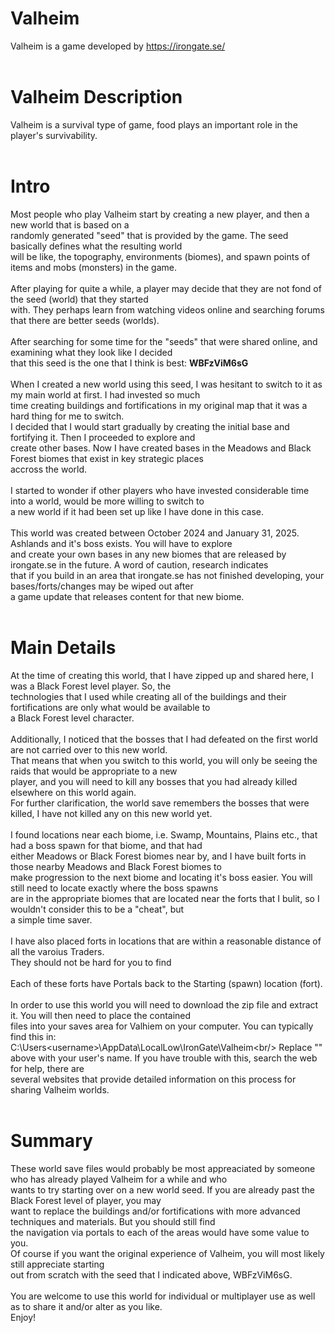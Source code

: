 # Valheim
Valheim is a game developed by https://irongate.se/<br/>
<br/>
# Valheim Description
Valheim is a survival type of game, food plays an important role in the player's survivability.<br/>
<br/>
# Intro
Most people who play Valheim start by creating a new player, and then a new world that is based on a<br/>
randomly generated "seed" that is provided by the game. The seed basically defines what the resulting world<br />
will be like, the topography, environments (biomes), and spawn points of items and mobs (monsters) in the game.<br />
<br />
After playing for quite a while, a player may decide that they are not fond of the seed (world) that they started<br />
with. They perhaps learn from watching videos online and searching forums that there are better seeds (worlds).<br />
<br />
After searching for some time for the "seeds" that were shared online, and examining what they look like I decided<br/>
that this seed is the one that I think is best: <b>WBFzViM6sG</b><br/>
<br/>
When I created a new world using this seed, I was hesitant to switch to it as my main world at first. I had invested so much<br />
time creating buildings and fortifications in my original map that it was a hard thing for me to switch.<br />
I decided that I would start gradually by creating the initial base and fortifying it. Then I proceeded to explore and<br />
create other bases. Now I have created bases in the Meadows and Black Forest biomes that exist in key strategic places<br />
accross the world.<br />
<br/>
I started to wonder if other players who have invested considerable time into a world, would be more willing to switch to<br/>
a new world if it had been set up like I have done in this case.<br/>
<br/>
This world was created between October 2024 and January 31, 2025. Ashlands and it's boss exists. You will have to explore<br/>
and create your own bases in any new biomes that are released by irongate.se in the future. A word of caution, research indicates<br/>
that if you build in an area that irongate.se has not finished developing, your bases/forts/changes may be wiped out after<br/>
a game update that releases content for that new biome.<br/>
<br/>
# Main Details
At the time of creating this world, that I have zipped up and shared here, I was a Black Forest level player. So, the <br/>
technologies that I used while creating all of the buildings and their fortifications are only what would be available to<br/>
a Black Forest level character.<br/>
<br/>
Additionally, I noticed that the bosses that I had defeated on the first world are not carried over to this new world.<br/>
That means that when you switch to this world, you will only be seeing the raids that would be appropriate to a new<br/>
player, and you will need to kill any bosses that you had already killed elsewhere on this world again.<br/>
For further clarification, the world save remembers the bosses that were killed, I have not killed any on this new world yet.<br/>
<br/>
I found locations near each biome, i.e. Swamp, Mountains, Plains etc., that had a boss spawn for that biome, and that had<br/>
either Meadows or Black Forest biomes near by, and I have built forts in those nearby Meadows and Black Forest biomes to<br/>
make progression to the next biome and locating it's boss easier. You will still need to locate exactly where the boss spawns <br/>
are in the appropriate biomes that are located near the forts that I bulit, so I wouldn't consider this to be a "cheat", but<br/>
a simple time saver.<br/>
<br/>
I have also placed forts in locations that are within a reasonable distance of all the varoius Traders.<br/>
They should not be hard for you to find<br/>
<br/>
Each of these forts have Portals back to the Starting (spawn) location (fort).<br/>
<br/>
In order to use this world you will need to download the zip file and extract it. You will then need to place the contained<br/>
files into your saves area for Valhiem on your computer. You can typically find this in:<br/>
C:\Users\<username>\AppData\LocalLow\IronGate\Valheim\<br/>
Replace "<username>" above with your user's name. If you have trouble with this, search the web for help, there are<br/>
several websites that provide detailed information on this process for sharing Valheim worlds.<br/>
<br/>
# Summary
These world save files would probably be most appreaciated by someone who has already played Valheim for a while and who<br/>
wants to try starting over on a new world seed. If you are already past the Black Forest level of player, you may<br/>
want to replace the buildings and/or fortifications with more advanced techniques and materials. But you should still find<br/>
the navigation via portals to each of the areas would have some value to you.<br/>
Of course if you want the original experience of Valheim, you will most likely still appreciate starting<br/>
out from scratch with the seed that I indicated above, WBFzViM6sG.<br/>
<br/>
You are welcome to use this world for individual or multiplayer use as well as to share it and/or alter as you like.<br/>
Enjoy!<br/>
<br/>





